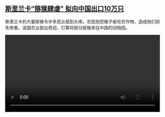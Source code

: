 <!--1684496826000-->
[斯里兰卡“猕猴肆虐” 拟向中国出口10万只](https://www.dw.com/zh/%E6%96%AF%E9%87%8C%E5%85%B0%E5%8D%A1%E2%80%9C%E7%8C%95%E7%8C%B4%E8%82%86%E8%99%90%E2%80%9D%20%E6%8B%9F%E5%90%91%E4%B8%AD%E5%9B%BD%E5%87%BA%E5%8F%A310%E4%B8%87%E5%8F%AA/a-65647175)
------

<p>斯里兰卡的大量猕猴令许多民众感到头疼。农民抱怨猴子偷吃农作物，造成他们损失惨重。该国农业部出奇招，打算将部分猕猴卖往中国的动物园。</small></p><video src="https://tvdownloaddw-a.akamaihd.net/dwtv_video/flv/vdt_zh/2023/bchi230516_001_monkey_01r_AVC_1280x720.mp4" controls style="width:100%"></video>
